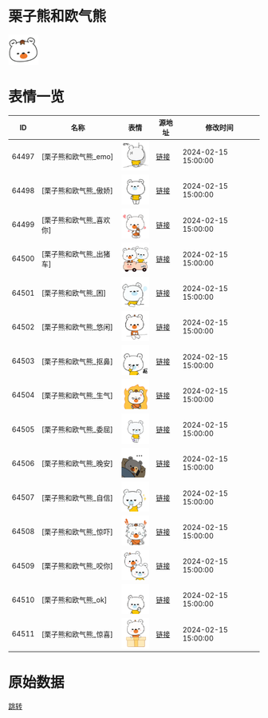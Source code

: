 # 栗子熊和欧气熊

<img src="./cover.png" height="60" alt="cover" />

# 表情一览

|ID|名称|表情|源地址|修改时间|
|----|----|----|----|----|
|64497|[栗子熊和欧气熊_emo]|<img src="./pic/064497_%5B栗子熊和欧气熊_emo%5D.png" height="60" alt="emo"/>|[链接](https://i0.hdslb.com/bfs/garb/5638d9c470cc2605e8228227120a3aa92040894b.png)|2024-02-15 15:00:00|
|64498|[栗子熊和欧气熊_傲娇]|<img src="./pic/064498_%5B栗子熊和欧气熊_傲娇%5D.png" height="60" alt="傲娇"/>|[链接](https://i0.hdslb.com/bfs/garb/f4a83c30c401eb7fece080399783ae9a5eb0ba89.png)|2024-02-15 15:00:00|
|64499|[栗子熊和欧气熊_喜欢你]|<img src="./pic/064499_%5B栗子熊和欧气熊_喜欢你%5D.png" height="60" alt="喜欢你"/>|[链接](https://i0.hdslb.com/bfs/garb/2478ab048032f6facb9f30c9e057f260611c0e01.png)|2024-02-15 15:00:00|
|64500|[栗子熊和欧气熊_出猪车]|<img src="./pic/064500_%5B栗子熊和欧气熊_出猪车%5D.png" height="60" alt="出猪车"/>|[链接](https://i0.hdslb.com/bfs/garb/40192bb4066fec8702f15ef04fab8bfa34128018.png)|2024-02-15 15:00:00|
|64501|[栗子熊和欧气熊_困]|<img src="./pic/064501_%5B栗子熊和欧气熊_困%5D.png" height="60" alt="困"/>|[链接](https://i0.hdslb.com/bfs/garb/9f8a116bf31a7f74121386f5fc9a6e78ccba689b.png)|2024-02-15 15:00:00|
|64502|[栗子熊和欧气熊_悠闲]|<img src="./pic/064502_%5B栗子熊和欧气熊_悠闲%5D.png" height="60" alt="悠闲"/>|[链接](https://i0.hdslb.com/bfs/garb/cf4c292e0615e5d25c84f1b7b1b2df751c1fe47b.png)|2024-02-15 15:00:00|
|64503|[栗子熊和欧气熊_抠鼻]|<img src="./pic/064503_%5B栗子熊和欧气熊_抠鼻%5D.png" height="60" alt="抠鼻"/>|[链接](https://i0.hdslb.com/bfs/garb/f818cd389603a4e74e399f35d4a0c8d663872369.png)|2024-02-15 15:00:00|
|64504|[栗子熊和欧气熊_生气]|<img src="./pic/064504_%5B栗子熊和欧气熊_生气%5D.png" height="60" alt="生气"/>|[链接](https://i0.hdslb.com/bfs/garb/2e911c86fddf2faf63e5e918753c5ab559bf6f3e.png)|2024-02-15 15:00:00|
|64505|[栗子熊和欧气熊_委屈]|<img src="./pic/064505_%5B栗子熊和欧气熊_委屈%5D.png" height="60" alt="委屈"/>|[链接](https://i0.hdslb.com/bfs/garb/ebf8ca320c81d76af9e2159ff2792586977bb197.png)|2024-02-15 15:00:00|
|64506|[栗子熊和欧气熊_晚安]|<img src="./pic/064506_%5B栗子熊和欧气熊_晚安%5D.png" height="60" alt="晚安"/>|[链接](https://i0.hdslb.com/bfs/garb/b7a5be98ad584841526517c09cb97322d5f71a98.png)|2024-02-15 15:00:00|
|64507|[栗子熊和欧气熊_自信]|<img src="./pic/064507_%5B栗子熊和欧气熊_自信%5D.png" height="60" alt="自信"/>|[链接](https://i0.hdslb.com/bfs/garb/50c9c53f0824ebe6a87b731772faa689fd8d7c01.png)|2024-02-15 15:00:00|
|64508|[栗子熊和欧气熊_惊吓]|<img src="./pic/064508_%5B栗子熊和欧气熊_惊吓%5D.png" height="60" alt="惊吓"/>|[链接](https://i0.hdslb.com/bfs/garb/2bdd06b0de695eb23908c08b6714fea9e951c07c.png)|2024-02-15 15:00:00|
|64509|[栗子熊和欧气熊_咬你]|<img src="./pic/064509_%5B栗子熊和欧气熊_咬你%5D.png" height="60" alt="咬你"/>|[链接](https://i0.hdslb.com/bfs/garb/0ff3b44c038c645fd0c35593adef11a0313d7d8a.png)|2024-02-15 15:00:00|
|64510|[栗子熊和欧气熊_ok]|<img src="./pic/064510_%5B栗子熊和欧气熊_ok%5D.png" height="60" alt="ok"/>|[链接](https://i0.hdslb.com/bfs/garb/245676f247f5f121c889635b20375998f7328c4a.png)|2024-02-15 15:00:00|
|64511|[栗子熊和欧气熊_惊喜]|<img src="./pic/064511_%5B栗子熊和欧气熊_惊喜%5D.png" height="60" alt="惊喜"/>|[链接](https://i0.hdslb.com/bfs/garb/ada699a629fed0a4385a9931f3668049e2ae2d10.png)|2024-02-15 15:00:00|

# 原始数据

[跳转](./raw.json)

